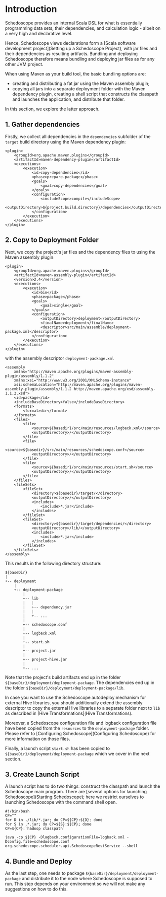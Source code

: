 # Introduction

Schedoscope provides an internal Scala DSL for what is essentially programming data sets, their dependencies, and calculation logic - albeit on a very high and declarative level. 

Hence, Schedoscope views declarations form a [Scala software development project](Setting up a Schedoscope Project), with jar files and their dependencies as resulting artifacts. Bundling and deploying Schedoscope therefore means bundling and deploying jar files as for any other JVM project.

When using Maven as your build tool, the basic bundling options are:
- creating and distributing a fat jar using the Maven assembly plugin;
- copying all jars into a separate deployment folder with the Maven dependency plugin, creating a shell script that constructs the classpath and launches the application, and distribute that folder.

In this section, we explore the latter approach. 

## 1. Gather dependencies

Firstly, we collect all dependencies in the `dependencies` subfolder of the `target` build directory using the Maven dependency plugin:

    <plugin>
        <groupId>org.apache.maven.plugins</groupId>
        <artifactId>maven-dependency-plugin</artifactId>
        <executions>
            <execution>
                <id>copy-dependencies</id>
                <phase>prepare-package</phase>
                <goals>
                    <goal>copy-dependencies</goal>
                </goals>
                <configuration>
                    <includeScope>compile</includeScope>
                    <outputDirectory>${project.build.directory}/dependencies</outputDirectory>
                </configuration>
            </execution>
        </executions>
    </plugin>

## 2. Copy to Deployment Folder

Next, we copy the project's jar files and the dependency files to using the Maven assembly plugin

    <plugin>
        <groupId>org.apache.maven.plugins</groupId>
        <artifactId>maven-assembly-plugin</artifactId>
        <version>2.4</version>
        <executions>
            <execution>
                <id>bin</id>
                <phase>package</phase>
                <goals>
                    <goal>single</goal>
                </goals>
                <configuration>
                    <outputDirectory>deployment</outputDirectory>
                    <finalName>deployment</finalName>
                    <descriptor>src/main/assemble/deployment-package.xml</descriptor>
                </configuration>
            </execution>
        </executions>
    </plugin>

with the assembly descriptor `deployment-package.xml`

    <assembly
        xmlns="http://maven.apache.org/plugins/maven-assembly-plugin/assembly/1.1.2"
        xmlns:xsi="http://www.w3.org/2001/XMLSchema-instance"
        xsi:schemaLocation="http://maven.apache.org/plugins/maven-assembly-plugin/assembly/1.1.2 http://maven.apache.org/xsd/assembly-1.1.2.xsd">
        <id>package</id>
        <includeBaseDirectory>false</includeBaseDirectory>
        <formats>
            <format>dir</format>
        </formats>
        <files>
            <file>
                <source>${basedir}/src/main/resources/logback.xml</source>
                <outputDirectory>/</outputDirectory>
            </file>
            <file>
                <source>${basedir}/src/main/resources/schedoscope.conf</source>
                <outputDirectory>/</outputDirectory>
            </file>
            <file>
                <source>${basedir}/src/main/resources/start.sh</source>
                <outputDirectory>/</outputDirectory>
            </file>
        </files>
        <fileSets>
            <fileSet>
                <directory>${basedir}/target/</directory>
                <outputDirectory>/</outputDirectory>
                <includes>
                    <include>*.jar</include>
                </includes>
            </fileSet>
            <fileSet>
                <directory>${basedir}/target/dependencies/</directory>
                <outputDirectory>/lib/</outputDirectory>
                <includes>
                    <include>*.jar</include>
                </includes>
            </fileSet>
        </fileSets>
    </assembly>

This results in the following directory structure:

    ${baseDir}
    |
    +-- deployment
        |
        +-- deployment-package
            |
            +-- lib
            |   |
            |   +-- dependency.jar
            |   |
            |   +-- ...
            |
            +-- schedoscope.conf
            |
            +-- logback.xml
            |
            +-- start.sh
            |
            +-- project.jar
            |
            +-- project-hive.jar
            |
            +-- ...

Note that the project's build artifacts end up in the folder `${baseDir}/deployment/deployment-package`. The dependencies end up in the folder `${baseDir}/deployment/deployment-package/lib`.

In case you want to use the Schedoscope autodeploy mechanism for external Hive libraries, you should additionally extend the assembly descriptor to copy the external Hive libraries to a separate folder next to `lib` as described in [Hive Transformations](Hive Transformations).
 
Moreover, a Schedoscope configuration file and logback configuration file have been copied from the `resources` to the `deployment-package` folder. Please refer to [Configuring Schedoscope](Configuring Schedoscope) for more information on those files.

Finally, a launch script `start.sh` has been copied to `${baseDir}/deployment/deployment-package` which we cover in the next section.

## 3. Create Launch Script

A launch script has to do two things: construct the classpath and launch the Schedoscope main program. There are [several options for launching Schedoscope](Starting Schedoscope); here we restrict ourselves to launching Schedoscope with the command shell open.

    #!/bin/bash
    CP=""
    for D in ./lib/*.jar; do CP=${CP}:${D}; done
    for S in .*.jar; do CP=${S}:${CP}; done
    CP=${CP}:`hadoop classpath`

    java -cp ${CP} -Dlogback.configurationFile=logback.xml -Dconfig.file=schedoscope.conf org.schedoscope.scheduler.api.SchedoscopeRestService --shell

## 4. Bundle and Deploy

As the last step, one needs to package `${baseDir}/deployment/deployment-package` and distribute it to the node where Schedoscope is supposed to run. This step depends on your environment so we will not make any suggestions on how to do this.

